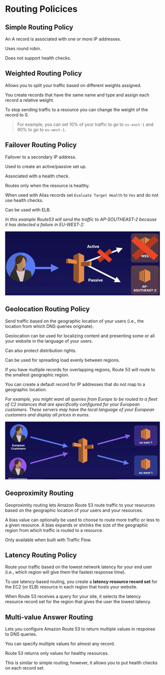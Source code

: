 # Routing Policices

## Simple Routing Policy

An A record is associated with one or more IP addresses.

Uses round robin.

Does not support health checks.


## Weighted Routing Policy

Allows you to split your traffic based on different weights assigned.

You create records that have the same name and type and assign each record a relative weight.

To stop sending traffic to a resource you can change the weight of the record to 0.

> For example, you can set 10% of your traffic to go to `us-east-1` and 90% to go to `eu-west-1`.


## Failover Routing Policy

Failover to a secondary IP address.

Used to create an active/passive set up.

Associated with a health check.

Routes only when the resource is healthy.

When used with Alias records set `Evaluate Target Health` to `Yes` and do not use health checks.

Can be used with ELB.

*In this example Route53 will send the traffic to AP-SOUTHEAST-2
because it has detected a failure in EU-WEST-2:*

![](./images/failover-policy.png)


## Geolocation Routing Policy

Send traffic based on the geographic location of your users (i.e., the location from which DNS queries originate).

Geolocation can be used for localizing content and presenting some or all your website in the language of your users.

Can also protect distribution rights.

Can be used for spreading load evenly between regions.

If you have multiple records for overlapping regions, Route 53 will route to the smallest geographic region.

You can create a default record for IP addresses that do not map to a geographic location.

*For example, you might want all queries from Europe to be routed to a fleet of C2 instances that are specifically configured for your European customers. These servers may have the local language of your European customers and display all prices in euros.*

![](./images/geo-policy.png)


## Geoproximity Routing

Geoproximity routing lets Amazon Route 53 route traffic to your resources based on the geographic location of your users and your resources.

A bias value can optionally be used to choose to route more traffic or less to a given resource. A bias expands or shrinks the size of the geographic region from which traffic is routed to a resource.

Only available when built with Traffic Flow.


## Latency Routing Policy

Route your traffic based on the lowest network latency for your end user (i.e., which region will give them the fastest response time).

To use latency-based routing, you create a **latency resource record set** for the EC2 (or ELB) resource in each region that hosts your website.

When Route 53 receives a query for your site, it selects the latency resource record set for the region that gives the user the lowest latency.


## Multi-value Answer Routing

Lets you configure Amazon Route 53 to return multiple values in response to DNS queries.

You can specify multiple values for almost any record.

Route 53 returns only values for healthy resources.

This is similar to simple routing; however, it allows you to put health checks on each record set.
